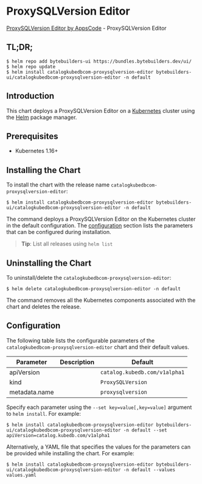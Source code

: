 # ProxySQLVersion Editor

[ProxySQLVersion Editor by AppsCode](https://byte.builders) - ProxySQLVersion Editor

## TL;DR;

```console
$ helm repo add bytebuilders-ui https://bundles.bytebuilders.dev/ui/
$ helm repo update
$ helm install catalogkubedbcom-proxysqlversion-editor bytebuilders-ui/catalogkubedbcom-proxysqlversion-editor -n default
```

## Introduction

This chart deploys a ProxySQLVersion Editor on a [Kubernetes](http://kubernetes.io) cluster using the [Helm](https://helm.sh) package manager.

## Prerequisites

- Kubernetes 1.16+

## Installing the Chart

To install the chart with the release name `catalogkubedbcom-proxysqlversion-editor`:

```console
$ helm install catalogkubedbcom-proxysqlversion-editor bytebuilders-ui/catalogkubedbcom-proxysqlversion-editor -n default
```

The command deploys a ProxySQLVersion Editor on the Kubernetes cluster in the default configuration. The [configuration](#configuration) section lists the parameters that can be configured during installation.

> **Tip**: List all releases using `helm list`

## Uninstalling the Chart

To uninstall/delete the `catalogkubedbcom-proxysqlversion-editor`:

```console
$ helm delete catalogkubedbcom-proxysqlversion-editor -n default
```

The command removes all the Kubernetes components associated with the chart and deletes the release.

## Configuration

The following table lists the configurable parameters of the `catalogkubedbcom-proxysqlversion-editor` chart and their default values.

|   Parameter   | Description |            Default            |
|---------------|-------------|-------------------------------|
| apiVersion    |             | `catalog.kubedb.com/v1alpha1` |
| kind          |             | `ProxySQLVersion`             |
| metadata.name |             | `proxysqlversion`             |


Specify each parameter using the `--set key=value[,key=value]` argument to `helm install`. For example:

```console
$ helm install catalogkubedbcom-proxysqlversion-editor bytebuilders-ui/catalogkubedbcom-proxysqlversion-editor -n default --set apiVersion=catalog.kubedb.com/v1alpha1
```

Alternatively, a YAML file that specifies the values for the parameters can be provided while
installing the chart. For example:

```console
$ helm install catalogkubedbcom-proxysqlversion-editor bytebuilders-ui/catalogkubedbcom-proxysqlversion-editor -n default --values values.yaml
```
